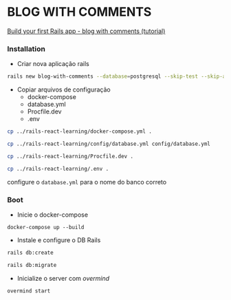 # BLOG WITH COMMENTS

[Build your first Rails app - blog with comments (tutorial)](https://www.youtube.com/watch?v=wbZ6yrVxScM)

### Installation

- Criar nova aplicação rails

```sh
rails new blog-with-comments --database=postgresql --skip-test --skip-action-cable --skip-turbo-links
```

- Copiar arquivos de configuração
  - docker-compose
  - database.yml
  - Procfile.dev
  - .env

```sh
cp ../rails-react-learning/docker-compose.yml .

cp ../rails-react-learning/config/database.yml config/database.yml

cp ../rails-react-learning/Procfile.dev .

cp ../rails-react-learning/.env .
```

configure o `database.yml` para o nome do banco correto

### Boot

- Inicie o docker-compose

`docker-compose up --build`

- Instale e configure o DB Rails

```sh
rails db:create

rails db:migrate
```

- Inicialize o server com _overmind_

```sh
overmind start
```
